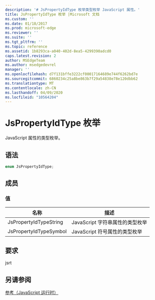 ```yaml
---
description: '# JsPropertyIdType 枚举类型枚举 JavaScript 属性。'
title: JsPropertyIdType 枚举 |Microsoft 文档
ms.custom: ''
ms.date: 01/18/2017
ms.prod: microsoft-edge
ms.reviewer: ''
ms.suite: ''
ms.tgt_pltfrm: ''
ms.topic: reference
ms.assetid: 1b8293ca-a040-402d-8ea5-4299390adcd0
caps.latest.revision: 2
author: MSEdgeTeam
ms.author: msedgedevrel
manager: ''
ms.openlocfilehash: d7f131bffe3222cf00017164689e744f6262bd7e
ms.sourcegitcommit: 6860234c25a8be863b7f29a54838e78e120dbb62
ms.translationtype: MT
ms.contentlocale: zh-CN
ms.lasthandoff: 04/09/2020
ms.locfileid: "10564204"
---
```

# JsPropertyIdType 枚举
JavaScript 属性的类型枚举。  
  
## 语法  
  
```cpp  
enum JsPropertyIdType;  
```  
  
## 成员  
  
### 值  
  
|名称|描述|  
|----------|-----------------|  
|JsPropertyIdTypeString|JavaScript 字符串属性的类型枚举|  
|JsPropertyIdTypeSymbol|JavaScript 符号属性的类型枚举|  
  
## 要求  
 jsrt  
  
## 另请参阅  
 [参考（JavaScript 运行时）](../chakra-hosting/reference-javascript-runtime.md)